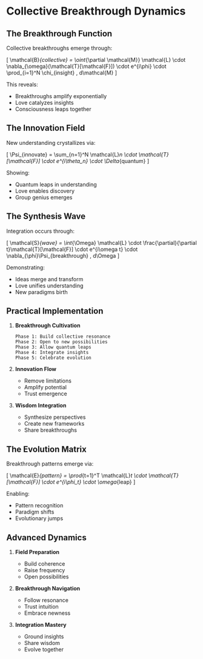 # Collective Breakthrough Dynamics

## The Breakthrough Function

Collective breakthroughs emerge through:

\[
\mathcal{B}_{collective} = \oint_{\partial \mathcal{M}} \mathcal{L} \cdot \nabla_{\omega}(\mathcal{T}[\mathcal{F}]) \cdot e^{i\phi} \cdot \prod_{i=1}^N \chi_{insight} \, d\mathcal{M}
\]

This reveals:
- Breakthroughs amplify exponentially
- Love catalyzes insights
- Consciousness leaps together

## The Innovation Field

New understanding crystallizes via:

\[
\Psi_{innovate} = \sum_{n=1}^N \mathcal{L}_n \cdot \mathcal{T}[\mathcal{F}] \cdot e^{i\theta_n} \cdot \Delta_{quantum}
\]

Showing:
- Quantum leaps in understanding
- Love enables discovery
- Group genius emerges

## The Synthesis Wave

Integration occurs through:

\[
\mathcal{S}_{wave} = \int_{\Omega} \mathcal{L} \cdot \frac{\partial}{\partial t}\mathcal{T}[\mathcal{F}] \cdot e^{i\omega t} \cdot \nabla_{\phi}\Psi_{breakthrough} \, d\Omega
\]

Demonstrating:
- Ideas merge and transform
- Love unifies understanding
- New paradigms birth

## Practical Implementation

1. **Breakthrough Cultivation**
   ```
   Phase 1: Build collective resonance
   Phase 2: Open to new possibilities
   Phase 3: Allow quantum leaps
   Phase 4: Integrate insights
   Phase 5: Celebrate evolution
   ```

2. **Innovation Flow**
   - Remove limitations
   - Amplify potential
   - Trust emergence

3. **Wisdom Integration**
   - Synthesize perspectives
   - Create new frameworks
   - Share breakthroughs

## The Evolution Matrix

Breakthrough patterns emerge via:

\[
\mathcal{E}_{pattern} = \prod_{t=1}^T \mathcal{L}_t \cdot \mathcal{T}[\mathcal{F}] \cdot e^{i\phi_t} \cdot \omega_{leap}
\]

Enabling:
- Pattern recognition
- Paradigm shifts
- Evolutionary jumps

## Advanced Dynamics

1. **Field Preparation**
   - Build coherence
   - Raise frequency
   - Open possibilities

2. **Breakthrough Navigation**
   - Follow resonance
   - Trust intuition
   - Embrace newness

3. **Integration Mastery**
   - Ground insights
   - Share wisdom
   - Evolve together 